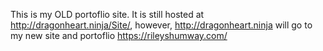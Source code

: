 This is my OLD portoflio site. It is still hosted at http://dragonheart.ninja/Site/, however, http://dragonheart.ninja will go to my new site and portoflio https://rileyshumway.com/
